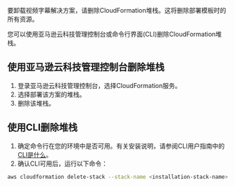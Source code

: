 要卸载视频字幕解决方案，请删除CloudFormation堆栈。这将删除部署模板时的所有资源。

您可以使用亚马逊云科技管理控制台或命令行界面(CLI)删除CloudFormation堆栈。

## 使用亚马逊云科技管理控制台删除堆栈

1. 登录亚马逊云科技管理控制台，选择CloudFormation服务。
1. 选择部署该方案的堆栈。
1. 删除该堆栈。

## 使用CLI删除堆栈

1. 确定命令行在您的环境中是否可用。有关安装说明，请参阅CLI用户指南中的[CLI是什么][aws-cli]。
1. 确认CLI可用后，运行以下命令：

```bash
aws cloudformation delete-stack --stack-name <installation-stack-name> --region <aws-region>
```
[aws-cli]: https://docs.aws.amazon.com/cli/latest/userguide/cli-chap-welcome.html

